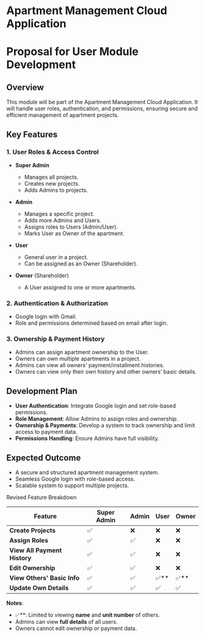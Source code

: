 # Apartment Management Cloud Application

# Proposal for User Module Development

## Overview
This module will be part of the Apartment Management Cloud Application. It will handle user roles, authentication, and permissions, ensuring secure and efficient management of apartment projects.

## Key Features

### 1. User Roles & Access Control
- **Super Admin**
  - Manages all projects.
  - Creates new projects.
  - Adds Admins to projects.

- **Admin**
  - Manages a specific project.
  - Adds more Admins and Users.
  - Assigns roles to Users (Admin/User).
  - Marks User as Owner of the apartment.

- **User**
  - General user in a project.
  - Can be assigned as an Owner (Shareholder).

- **Owner** (Shareholder)
  - A User assigned to one or more apartments.

### 2. Authentication & Authorization
- Google login with Gmail.
- Role and permissions determined based on email after login.

### 3. Ownership & Payment History
- Admins can assign apartment ownership to the User.
- Owners can own multiple apartments in a project.
- Admins can view all owners' payment/installment histories.
- Owners can view only their own history and other owners’ basic details.

## Development Plan
- **User Authentication**: Integrate Google login and set role-based permissions.
- **Role Management**: Allow Admins to assign roles and ownership.
- **Ownership & Payments**: Develop a system to track ownership and limit access to payment data.
- **Permissions Handling**: Ensure Admins have full visibility.

## Expected Outcome
- A secure and structured apartment management system.
- Seamless Google login with role-based access.
- Scalable system to support multiple projects.

Revised Feature Breakdown

| Feature                  | Super Admin | Admin | User  | Owner |
|--------------------------|-------------|-------|-------|-------|
| **Create Projects**       | ✅          | ❌    | ❌    | ❌    |
| **Assign Roles**          | ✅          | ✅    | ❌    | ❌    |
| **View All Payment History** | ✅ | ✅    | ❌    | ❌    |
| **Edit Ownership**        | ✅          | ✅    | ❌    | ❌    |
| **View Others' Basic Info** | ✅       | ✅    | ✅**   | ✅**   |
| **Update Own Details**    | ✅          | ✅    | ✅    | ✅    |

**Notes**:  
- ✅**: Limited to viewing **name** and **unit number** of others.  
- Admins can view **full details** of all users.  
- Owners cannot edit ownership or payment data.  
